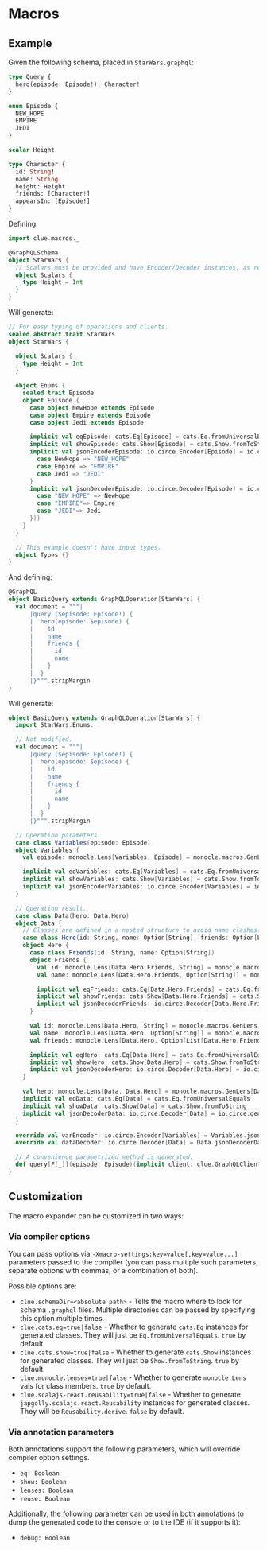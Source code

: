 # Macros

## Example

Given the following schema, placed in `StarWars.graphql`:

``` graphql
type Query {
  hero(episode: Episode!): Character!
}

enum Episode {
  NEW_HOPE
  EMPIRE
  JEDI
}

scalar Height

type Character {
  id: String!
  name: String
  height: Height
  friends: [Character!]
  appearsIn: [Episode!]
}
```

Defining:
``` scala
import clue.macros._

@GraphQLSchema
object StarWars {
  // Scalars must be provided and have Encoder/Decoder instances, as required.
  object Scalars {
    type Height = Int
  }
}
```

Will generate:
``` scala
// For easy typing of operations and clients.
sealed abstract trait StarWars
object StarWars {

  object Scalars {
    type Height = Int
  }
  
  object Enums {
    sealed trait Episode
    object Episode {
      case object NewHope extends Episode
      case object Empire extends Episode
      case object Jedi extends Episode

      implicit val eqEpisode: cats.Eq[Episode] = cats.Eq.fromUniversalEquals
      implicit val showEpisode: cats.Show[Episode] = cats.Show.fromToString
      implicit val jsonEncoderEpisode: io.circe.Encoder[Episode] = io.circe.Encoder.encodeString.contramap[Super]{
        case NewHope => "NEW_HOPE"
        case Empire => "EMPIRE"
        case Jedi => "JEDI"
      }
      implicit val jsonDecoderEpisode: io.circe.Decoder[Episode] = io.circe.Decoder.decodeString.emapTry(s => scala.util.Try(s match {
        case "NEW_HOPE" => NewHope
        case "EMPIRE"=> Empire
        case "JEDI"=> Jedi
      }))
    }
  }

  // This example doesn't have input types.
  object Types {}
}
```

And defining:

``` scala
@GraphQL
object BasicQuery extends GraphQLOperation[StarWars] {
  val document = """|
      |query ($episode: Episode!) {
      |  hero(episode: $episode) {
      |    id
      |    name
      |    friends {
      |      id
      |      name
      |    }
      |  }
      |}""".stripMargin
}
```

Will generate:
``` scala
object BasicQuery extends GraphQLOperation[StarWars] {
  import StarWars.Enums._

  // Not modified.
  val document = """|
      |query ($episode: Episode!) {
      |  hero(episode: $episode) {
      |    id
      |    name
      |    friends {
      |      id
      |      name
      |    }
      |  }
      |}""".stripMargin

  // Operation parameters.
  case class Variables(episode: Episode)
  object Variables {
    val episode: monocle.Lens[Variables, Episode] = monocle.macros.GenLens[Variables](_.episode)

    implicit val eqVariables: cats.Eq[Variables] = cats.Eq.fromUniversalEquals
    implicit val showVariables: cats.Show[Variables] = cats.Show.fromToString
    implicit val jsonEncoderVariables: io.circe.Encoder[Variables] = io.circe.generic.semiauto.deriveEncoder[Variables]
  }

  // Operation result.
  case class Data(hero: Data.Hero)
  object Data {
    // Classes are defined in a nested structure to avoid name clashes.
    case class Hero(id: String, name: Option[String], friends: Option[List[Data.Hero.Friends]])
    object Hero {
      case class Friends(id: String, name: Option[String])
      object Friends {
        val id: monocle.Lens[Data.Hero.Friends, String] = monocle.macros.GenLens[Data.Hero.Friends](_.id)
        val name: monocle.Lens[Data.Hero.Friends, Option[String]] = monocle.macros.GenLens[Data.Hero.Friends](_.name)

        implicit val eqFriends: cats.Eq[Data.Hero.Friends] = cats.Eq.fromUniversalEquals
        implicit val showFriends: cats.Show[Data.Hero.Friends] = cats.Show.fromToString
        implicit val jsonDecoderFriends: io.circe.Decoder[Data.Hero.Friends] = io.circe.generic.semiauto.deriveDecoder[Data.Hero.Friends]
      }

      val id: monocle.Lens[Data.Hero, String] = monocle.macros.GenLens[Data.Hero](_.id)
      val name: monocle.Lens[Data.Hero, Option[String]] = monocle.macros.GenLens[Data.Hero](_.name)
      val friends: monocle.Lens[Data.Hero, Option[List[Data.Hero.Friends]]] = monocle.macros.GenLens[Data.Hero](_.friends)

      implicit val eqHero: cats.Eq[Data.Hero] = cats.Eq.fromUniversalEquals
      implicit val showHero: cats.Show[Data.Hero] = cats.Show.fromToString
      implicit val jsonDecoderHero: io.circe.Decoder[Data.Hero] = io.circe.generic.semiauto.deriveDecoder[Data.Hero]
    }

    val hero: monocle.Lens[Data, Data.Hero] = monocle.macros.GenLens[Data](_.hero)
    implicit val eqData: cats.Eq[Data] = cats.Eq.fromUniversalEquals
    implicit val showData: cats.Show[Data] = cats.Show.fromToString
    implicit val jsonDecoderData: io.circe.Decoder[Data] = io.circe.generic.semiauto.deriveDecoder[Data]
  }

  override val varEncoder: io.circe.Encoder[Variables] = Variables.jsonEncoderVariables
  override val dataDecoder: io.circe.Decoder[Data] = Data.jsonDecoderData

  // A convenience parametrized method is generated.
  def query[F[_]](episode: Episode)(implicit client: clue.GraphQLClient[F, StarWars]) = client.request(this)(Variables(episode))
}
```

## Customization

The macro expander can be customized in two ways:

### Via compiler options

You can pass options via `-Xmacro-settings:key=value[,key=value...]` parameters passed to the compiler (you can pass multiple such parameters, separate options with commas, or a combination of both).

Possible options are:
* `clue.schemaDir=<absolute path>` - Tells the macro where to look for schema `.graphql` files. Multiple directories can be passed by specifying this option multiple times.
* `clue.cats.eq=true|false` - Whether to generate `cats.Eq` instances for generated classes. They will just be `Eq.fromUniversalEquals`. `true` by default.
* `clue.cats.show=true|false` - Whether to generate `cats.Show` instances for generated classes. They will just be `Show.fromToString`. `true` by default.
* `clue.monocle.lenses=true|false` - Whether to generate `monocle.Lens` vals for class members. `true` by default.
* `clue.scalajs-react.reusability=true|false` - Whether to generate `japgolly.scalajs.react.Reusability` instances for generated classes. They will be `Reusability.derive`. `false` by default.

### Via annotation parameters

Both annotations support the following parameters, which will override compiler option settings.

* `eq: Boolean`
* `show: Boolean`
* `lenses: Boolean`
* `reuse: Boolean`

Additionally, the following parameter can be used in both annotations to dump the generated code to the console or to the IDE (if it supports it):

* `debug: Boolean`

